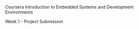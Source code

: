 Coursera Introduction to Embedded Systems and Development Environments

Week 1 - Project Submission
